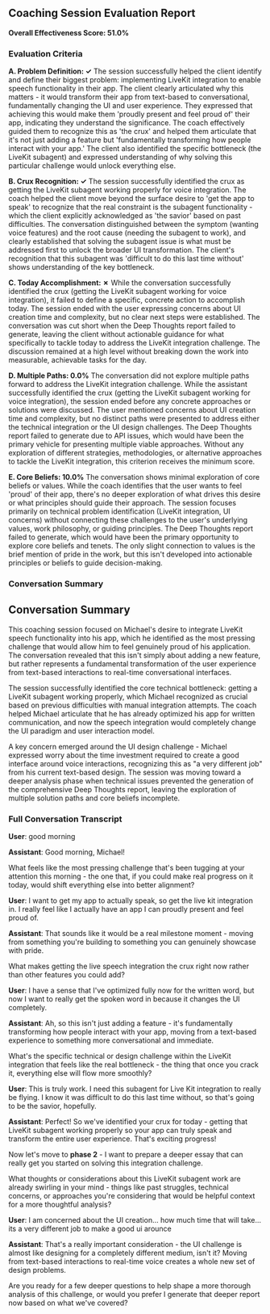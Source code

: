 ## Coaching Session Evaluation Report

**Overall Effectiveness Score: 51.0%**

### Evaluation Criteria

**A. Problem Definition: ✓**
   The session successfully helped the client identify and define their biggest problem: implementing LiveKit integration to enable speech functionality in their app. The client clearly articulated why this matters - it would transform their app from text-based to conversational, fundamentally changing the UI and user experience. They expressed that achieving this would make them 'proudly present and feel proud of' their app, indicating they understand the significance. The coach effectively guided them to recognize this as 'the crux' and helped them articulate that it's not just adding a feature but 'fundamentally transforming how people interact with your app.' The client also identified the specific bottleneck (the LiveKit subagent) and expressed understanding of why solving this particular challenge would unlock everything else.

**B. Crux Recognition: ✓**
   The session successfully identified the crux as getting the LiveKit subagent working properly for voice integration. The coach helped the client move beyond the surface desire to 'get the app to speak' to recognize that the real constraint is the subagent functionality - which the client explicitly acknowledged as 'the savior' based on past difficulties. The conversation distinguished between the symptom (wanting voice features) and the root cause (needing the subagent to work), and clearly established that solving the subagent issue is what must be addressed first to unlock the broader UI transformation. The client's recognition that this subagent was 'difficult to do this last time without' shows understanding of the key bottleneck.

**C. Today Accomplishment: ✗**
   While the conversation successfully identified the crux (getting the LiveKit subagent working for voice integration), it failed to define a specific, concrete action to accomplish today. The session ended with the user expressing concerns about UI creation time and complexity, but no clear next steps were established. The conversation was cut short when the Deep Thoughts report failed to generate, leaving the client without actionable guidance for what specifically to tackle today to address the LiveKit integration challenge. The discussion remained at a high level without breaking down the work into measurable, achievable tasks for the day.

**D. Multiple Paths: 0.0%**
   The conversation did not explore multiple paths forward to address the LiveKit integration challenge. While the assistant successfully identified the crux (getting the LiveKit subagent working for voice integration), the session ended before any concrete approaches or solutions were discussed. The user mentioned concerns about UI creation time and complexity, but no distinct paths were presented to address either the technical integration or the UI design challenges. The Deep Thoughts report failed to generate due to API issues, which would have been the primary vehicle for presenting multiple viable approaches. Without any exploration of different strategies, methodologies, or alternative approaches to tackle the LiveKit integration, this criterion receives the minimum score.

**E. Core Beliefs: 10.0%**
   The conversation shows minimal exploration of core beliefs or values. While the coach identifies that the user wants to feel 'proud' of their app, there's no deeper exploration of what drives this desire or what principles should guide their approach. The session focuses primarily on technical problem identification (LiveKit integration, UI concerns) without connecting these challenges to the user's underlying values, work philosophy, or guiding principles. The Deep Thoughts report failed to generate, which would have been the primary opportunity to explore core beliefs and tenets. The only slight connection to values is the brief mention of pride in the work, but this isn't developed into actionable principles or beliefs to guide decision-making.

### Conversation Summary

## Conversation Summary

This coaching session focused on Michael's desire to integrate LiveKit speech functionality into his app, which he identified as the most pressing challenge that would allow him to feel genuinely proud of his application. The conversation revealed that this isn't simply about adding a new feature, but rather represents a fundamental transformation of the user experience from text-based interactions to real-time conversational interfaces.

The session successfully identified the core technical bottleneck: getting a LiveKit subagent working properly, which Michael recognized as crucial based on previous difficulties with manual integration attempts. The coach helped Michael articulate that he has already optimized his app for written communication, and now the speech integration would completely change the UI paradigm and user interaction model.

A key concern emerged around the UI design challenge - Michael expressed worry about the time investment required to create a good interface around voice interactions, recognizing this as "a very different job" from his current text-based design. The session was moving toward a deeper analysis phase when technical issues prevented the generation of the comprehensive Deep Thoughts report, leaving the exploration of multiple solution paths and core beliefs incomplete.

### Full Conversation Transcript

**User**: good morning

**Assistant**: Good morning, Michael! 

What feels like the most pressing challenge that's been tugging at your attention this morning - the one that, if you could make real progress on it today, would shift everything else into better alignment?

**User**: I want to get my app to actually speak, so get the live kit integration in. I really feel like I actually have an app I can proudly present and feel proud of.

**Assistant**: That sounds like it would be a real milestone moment - moving from something you're building to something you can genuinely showcase with pride. 

What makes getting the live speech integration the crux right now rather than other features you could add?

**User**: I have a sense that I've optimized fully now for the written word, but now I want to really get the spoken word in because it changes the UI completely.

**Assistant**: Ah, so this isn't just adding a feature - it's fundamentally transforming how people interact with your app, moving from a text-based experience to something more conversational and immediate.

What's the specific technical or design challenge within the LiveKit integration that feels like the real bottleneck - the thing that once you crack it, everything else will flow more smoothly?

**User**: This is truly work. I need this subagent for Live Kit integration to really be flying. I know it was difficult to do this last time without, so that's going to be the savior, hopefully.

**Assistant**: Perfect! So we've identified your crux for today - getting that LiveKit subagent working properly so your app can truly speak and transform the entire user experience. That's exciting progress!

Now let's move to **phase 2** - I want to prepare a deeper essay that can really get you started on solving this integration challenge. 

What thoughts or considerations about this LiveKit subagent work are already swirling in your mind - things like past struggles, technical concerns, or approaches you're considering that would be helpful context for a more thoughtful analysis?

**User**: I am concerned about the UI creation... how much time that will take... its a very different job to make a good ui arounce

**Assistant**: That's a really important consideration - the UI challenge is almost like designing for a completely different medium, isn't it? Moving from text-based interactions to real-time voice creates a whole new set of design problems.

Are you ready for a few deeper questions to help shape a more thorough analysis of this challenge, or would you prefer I generate that deeper report now based on what we've covered?